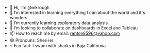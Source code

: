 - 👋 Hi, I’m @mkrough
- 👀 I’m interested in learning everything I can about the world and it's wonders
- 🌱 I’m currently learning exploratory data analysis
- 💞️ I’m looking to collaborate on dashboards in Excel and Tableau
- 📫 How to reach me by email: renton8596@yahoo.com
- 😄 Pronouns: She/Her
- ⚡ Fun fact: I swam with sharks in Baja California

<!---
mkrough/mkrough is a ✨ special ✨ repository because its `README.md` (this file) appears on your GitHub profile.
You can click the Preview link to take a look at your changes.
--->
